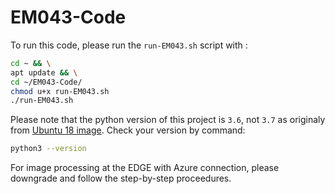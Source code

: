 # EM043-Code
To run this code, please run the `run-EM043.sh` script with :

```bash
cd ~ && \
apt update && \
cd ~/EM043-Code/
chmod u+x run-EM043.sh
./run-EM043.sh
```

Please note that the python version of this project is `3.6`, not `3.7` as originaly from [Ubuntu 18 image](http://download.terasic.com/downloads/cd-rom/de10-nano/AzureImage/DE10-Nano-Cloud-Native_18.04.zip). Check your version by command:
```bash
python3 --version
```
For image processing at the EDGE with Azure connection, please downgrade and follow the step-by-step proceedures.
